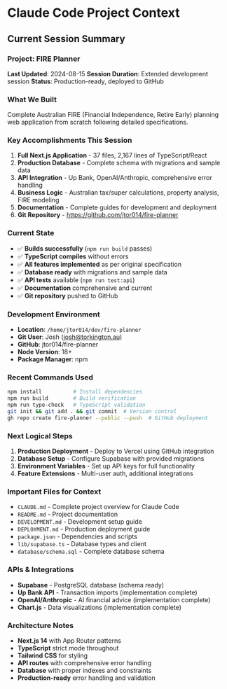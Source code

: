 # Claude Code Project Context

## Current Session Summary

### Project: FIRE Planner
**Last Updated**: 2024-08-15
**Session Duration**: Extended development session
**Status**: Production-ready, deployed to GitHub

### What We Built
Complete Australian FIRE (Financial Independence, Retire Early) planning web application from scratch following detailed specifications.

### Key Accomplishments This Session
1. **Full Next.js Application** - 37 files, 2,167 lines of TypeScript/React
2. **Production Database** - Complete schema with migrations and sample data
3. **API Integration** - Up Bank, OpenAI/Anthropic, comprehensive error handling
4. **Business Logic** - Australian tax/super calculations, property analysis, FIRE modeling
5. **Documentation** - Complete guides for development and deployment
6. **Git Repository** - https://github.com/jtor014/fire-planner

### Current State
- ✅ **Builds successfully** (`npm run build` passes)
- ✅ **TypeScript compiles** without errors
- ✅ **All features implemented** as per original specification
- ✅ **Database ready** with migrations and sample data
- ✅ **API tests** available (`npm run test:api`)
- ✅ **Documentation** comprehensive and current
- ✅ **Git repository** pushed to GitHub

### Development Environment
- **Location**: `/home/jtor014/dev/fire-planner`
- **Git User**: Josh (josh@torkington.au)
- **GitHub**: jtor014/fire-planner
- **Node Version**: 18+
- **Package Manager**: npm

### Recent Commands Used
```bash
npm install          # Install dependencies
npm run build        # Build verification
npm run type-check   # TypeScript validation
git init && git add . && git commit  # Version control
gh repo create fire-planner --public --push  # GitHub deployment
```

### Next Logical Steps
1. **Production Deployment** - Deploy to Vercel using GitHub integration
2. **Database Setup** - Configure Supabase with provided migrations
3. **Environment Variables** - Set up API keys for full functionality
4. **Feature Extensions** - Multi-user auth, additional integrations

### Important Files for Context
- `CLAUDE.md` - Complete project overview for Claude Code
- `README.md` - Project documentation
- `DEVELOPMENT.md` - Development setup guide
- `DEPLOYMENT.md` - Production deployment guide
- `package.json` - Dependencies and scripts
- `lib/supabase.ts` - Database types and client
- `database/schema.sql` - Complete database schema

### APIs & Integrations
- **Supabase** - PostgreSQL database (schema ready)
- **Up Bank API** - Transaction imports (implementation complete)
- **OpenAI/Anthropic** - AI financial advice (implementation complete)
- **Chart.js** - Data visualizations (implementation complete)

### Architecture Notes
- **Next.js 14** with App Router patterns
- **TypeScript** strict mode throughout
- **Tailwind CSS** for styling
- **API routes** with comprehensive error handling
- **Database** with proper indexes and constraints
- **Production-ready** error handling and validation